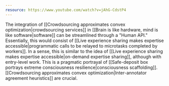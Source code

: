 ```yaml
---
resource: https://www.youtube.com/watch?v=jAhG-CdstP4
---
```


The integration of [[Crowdsourcing approximates convex optimization|crowdsourcing services]] in [[Brain is like hardware, mind is like software|software]] can be streamlined through a "Human API." Essentially, this would consist of [[Live experience sharing makes expertise accessible|programmatic calls to be relayed to microtasks completed by workers]]. In a sense, this is similar to the idea of [[Live experience sharing makes expertise accessible|on-demand expertise sharing]], although with entry-level work. This is a pragmatic portrayal of [[Safe-deposit box portrays extreme consciousness resilience|consciousness scaffolding]]. [[Crowdsourcing approximates convex optimization|Inter-annotator agreement heuristics]] are crucial.